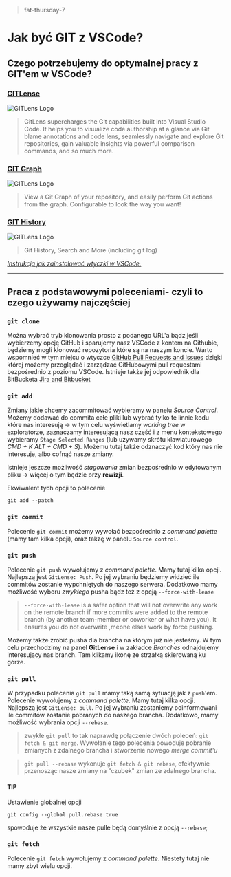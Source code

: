 > fat-thursday-7
# Jak być GIT z VSCode?

## Czego potrzebujemy do optymalnej pracy z GIT'em w VSCode?
### [**GITLense**](https://marketplace.visualstudio.com/items?itemName=eamodio.gitlens)
![GITLens Logo](https://eamodio.gallerycdn.vsassets.io/extensions/eamodio/gitlens/11.7.0/1637268068613/Microsoft.VisualStudio.Services.Icons.Default )
>GitLens supercharges the Git capabilities built into Visual Studio Code. It helps you to visualize code authorship at a glance via Git blame annotations and code lens, seamlessly navigate and explore Git repositories, gain valuable insights via powerful comparison commands, and so much more.

### [**GIT Graph**](https://marketplace.visualstudio.com/items?itemName=mhutchie.git-graph)
![GITLens Logo](https://mhutchie.gallerycdn.vsassets.io/extensions/mhutchie/git-graph/1.30.0/1617594001998/Microsoft.VisualStudio.Services.Icons.Default )

>View a Git Graph of your repository, and easily perform Git actions from the graph. Configurable to look the way you want!

### [**GIT History**](https://marketplace.visualstudio.com/items?itemName=donjayamanne.githistory) 
![GITLens Logo](https://donjayamanne.gallerycdn.vsassets.io/extensions/donjayamanne/githistory/0.6.19/1635531678980/Microsoft.VisualStudio.Services.Icons.Default)

>Git History, Search and More (including git log)

[*Instrukcja jak zainstalować wtyczki w VSCode.*](https://code.visualstudio.com/docs/editor/extension-marketplace)

---

## Praca z podstawowymi poleceniami- czyli to czego używamy najczęściej

### `git clone`

Można wybrać tryb klonowania prosto z podanego URL'a bądz jeśli wybierzemy opcję GitHub i sparujemy nasz VSCode z kontem na Githubie, będziemy mogli klonować repozytoria które są na naszym koncie. 
Warto wspomnieć w tym miejcu o wtyczce [GitHub Pull Requests and Issues](https://marketplace.visualstudio.com/items?itemName=GitHub.vscode-pull-request-github) dzięki której możemy przeglądać i zarządzać GitHubowymi pull requestami bezpośrednio z poziomu VSCode. Istnieje także jej odpowiednik dla BitBucketa [Jira and Bitbucket](https://marketplace.visualstudio.com/items?itemName=Atlassian.atlascode)

### `git add`

Zmiany jakie chcemy zacommitować wybieramy w panelu *Source Control*. Możemy dodawać do commita całe pliki lub wybrać tylko te linnie kodu które nas interesują -> w tym celu wyświetlamy *working tree* w exploratorze, zaznaczamy interesującą nasz część i z menu kontekstowego wybieramy `Stage Selected Ranges` (lub używamy skrótu klawiaturowego *CMD + K ALT + CMD + S*). Możemu tutaj także odznaczyć kod który nas nie interesuje, albo cofnąć nasze zmiany. 

Istnieje jeszcze możliwość *stagowania* zmian bezpośrednio w edytowanym pliku -> więcej o tym będzie przy **rewizji**. 

Ekwiwalent tych opcji to polecenie 
```properties
git add --patch
```

### `git commit`
Polecenie `git commit` możemy wywołać bezpośrednio z *command palette* (mamy tam kilka opcji), oraz takzę w panelu `Source control`. 

### `git push`

Polecenie `git push` wywołujemy z *command palette*. Mamy tutaj kilka opcji. Najlepszą jest `GitLense: Push`. Po jej wybraniu będziemy widzieć ile commitów zostanie wypchniętych do naszego serwera. Dodatkowo mamy możliwość wyboru *zwykłego* pusha bądz też z opcją `--force-with-lease`

>`--force-with-lease` is a safer option that will not overwrite any work on the remote branch if more commits were added to the remote branch (by another team-member or coworker or what have you). It ensures you do not overwrite ,meone elses work by force pushing.

Możemy także zrobić pusha dla brancha na którym już nie jesteśmy. W tym celu przechodzimy na panel **GitLense** i w zakładce *Branches* odnajdujemy interesujący nas branch. Tam klikamy ikonę ze strzałką skierowaną ku górze.

### `git pull`

W przypadku polecenia `git pull` mamy taką samą sytuację jak z `push`'em. Polecenie wywołujemy z *command palette*. Mamy tutaj kilka opcji. Najlepszą jest `GitLense: pull`. Po jej wybraniu zostaniemy poinformowani ile commitów zostanie pobranych do naszego brancha. Dodatkowo, mamy możliwość wybrania opcji `--rebase`.


>zwykłe `git pull` to tak naprawdę połączenie dwóch poleceń: `git fetch & git merge`. Wywołanie tego polecenia powoduje pobranie zmianych z zdalnego brancha i stworzenie nowego *merge commit'u*

> `git pull --rebase` wykonuje `git fetch & git rebase`, efektywnie przenosząc nasze zmiany na "czubek" zmian ze zdalnego brancha. 

#### TIP
Ustawienie globalnej opcji
```properties
git config --global pull.rebase true
```
spowoduje że wszystkie nasze pulle będą domyślnie z opcją `--rebase`;

### `git fetch`

Polecenie `git fetch` wywołujemy z *command palette*. Niestety tutaj nie mamy zbyt wielu opcji.
